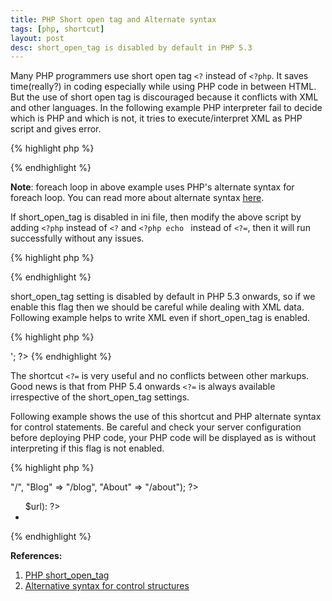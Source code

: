 ```yaml
---
title: PHP Short open tag and Alternate syntax
tags: [php, shortcut]
layout: post
desc: short_open_tag is disabled by default in PHP 5.3
---
```

Many PHP programmers use short open tag `<?` instead of `<?php`. It saves time(really?) in coding especially while using PHP code in between HTML. But the use of short open tag is discouraged because it conflicts with XML and other languages. In the following example PHP interpreter fail to decide which is PHP and which is not, it tries to execute/interpret XML as PHP script and gives error.

{% highlight php %}
<?xml version="1.0"?>
<? $fav_languages = Array("PHP", "Python"); ?>
<scripting>
    <? foreach($fav_languages as $fav): ?>
        <lang><?= $fav; ?></lang>
    <? endforeach; ?>
</scripting>
{% endhighlight %}

**Note**: foreach loop in above example uses PHP's alternate syntax for foreach loop. You can read more about alternate syntax [here](http://php.net/manual/en/control-structures.alternative-syntax.php).

If short_open_tag is disabled in ini file, then modify the above script by adding `<?php` instead of `<?` and `<?php echo ` instead of `<?=`, then it will run successfully without any issues.

{% highlight php %}
<?xml version="1.0"?>
<?php $fav_languages = Array("PHP", "Python"); ?>
<scripting>
    <?php foreach($fav_languages as $fav): ?>
        <lang><?php echo $fav; ?></lang>
    <?php endforeach; ?>
</scripting>
{% endhighlight %}

short_open_tag setting is disabled by default in PHP 5.3 onwards, so if we enable this flag then we should be careful while dealing with XML data. Following example helps to write XML even if short_open_tag is enabled. 

{% highlight php %}
<?= '<?xml version="1.0"?>'; ?>
<? $fav_languages = Array("PHP", "Python"); ?>
<scripting>
    <? foreach($fav_languages as $fav): ?>
        <lang><?= $fav; ?></lang>
    <? endforeach; ?>
</scripting>
{% endhighlight %}

The shortcut `<?=` is very useful and no conflicts between other markups. Good news is that from PHP 5.4 onwards `<?=` is always available irrespective of the short_open_tag settings.

Following example shows the use of this shortcut and PHP alternate syntax for control statements. Be careful and check your server configuration before deploying PHP code, your PHP code will be displayed as is without interpreting if this flag is not enabled. 

{% highlight php %}
<?php $menus = Array("Home" => "/", "Blog" => "/blog", "About" => "/about"); ?>
<ul id="menu">
    <?php foreach($menus as $menu=>$url): ?>
        <li><a href="<?= $url; ?>"><?= $menu; ?></a></li>
    <?php endforeach; ?>
</ul>
{% endhighlight %}

<div class="clear sep"></div>

**References:**

1. [PHP short_open_tag](http://www.php.net/manual/en/ini.core.php#ini.short-open-tag)
2. [Alternative syntax for control structures](http://php.net/manual/en/control-structures.alternative-syntax.php)
